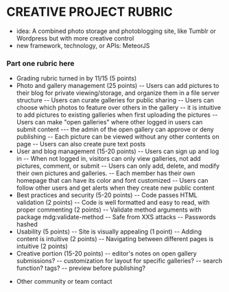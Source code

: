 # CREATIVE PROJECT RUBRIC #
- idea: A combined photo storage and photoblogging site, like Tumblr or Wordpress but with more creative control
- new framework, technology, or APIs: MeteorJS

### Part one rubric here ###
- Grading rubric turned in by 11/15 (5 points)
- Photo and gallery management (25 points)
	-- Users can add pictures to their blog for private viewing/storage, and organize them in a file server structure
	-- Users can curate galleries for public sharing
	-- Users can choose which photos to feature over others in the gallery
	-- it is intuitive to add pictures to existing galleries when first uploading the pictures
	-- Users can make "open galleries" where other logged in users can submit content
	--- the admin of the open gallery can approve or deny publishing 
	-- Each picture can be viewed without any other contents on page
	-- Users can also create pure text posts
- User and blog management (15-20 points)
	-- Users can sign up and log in 
	-- When not logged in, visitors can only view galleries, not add pictures, comment, or submit
	-- Users can only add, delete, and modify their own pictures and galleries.
	-- Each member has their own homepage that can have its color and font customized
	-- Users can follow other users and get alerts when they create new public content
- Best practices and security (5-20 points)
	-- Code passes HTML validation (2 points)
	-- Code is well formatted and easy to read, with proper commenting (2 points)
	-- Validate method arguments with package mdg:validate-method
	-- Safe from XXS attacks
	-- Passwords hashed
- Usability (5 points)
	-- Site is visually appealing (1 point)
	-- Adding content is intuitive (2 points)
	-- Navigating between different pages is intuitive (2 points)
- Creative portion (15-20 points)
	-- editor's notes on open gallery submissions?
	-- customization for layout for specific galleries?
	-- search function? tags?
	-- preview before publishing?

* Other community or team contact